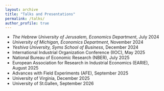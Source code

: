 ```yaml
---
layout: archive
title: "Talks and Presentations"
permalink: /talks/
author_profile: true
---
```



- *The Hebrew University of Jerusalem, Economics Department*, July 2024
- *University of Michigan, Economics Department*, November 2024
- *Yeshiva University, Syms School of Business*, December 2024
- International Industrial Organization Conference (IIOC), May 2025
- National Bureau of Economic Research (NBER), July 2025
- European Association for Research in Industrial Economics (EARIE), August 2025
- Advances with Field Experiments (AFE), September 2025
- University of Virginia, December 2025
- University of St.Gallen, September 2026

<!--

---
title: "Conference Proceeding talk 3 on Relevant Topic in Your Field"
collection: talks
type: "Conference proceedings talk"
permalink: /talks/2014-03-01-talk-3
venue: "Testing Institute of America 2014 Annual Conference"
date: 2014-03-01
location: "Los Angeles, CA"
---

This is a description of your conference proceedings talk, note the different field in type. You can put anything in this field.

-->
